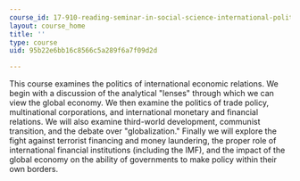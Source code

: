 ```yaml
---
course_id: 17-910-reading-seminar-in-social-science-international-political-economy-fall-2006
layout: course_home
title: ''
type: course
uid: 95b22e6bb16c8566c5a289f6a7f09d2d

---
```

This course examines the politics of international economic relations. We begin with a discussion of the analytical "lenses" through which we can view the global economy. We then examine the politics of trade policy, multinational corporations, and international monetary and financial relations. We will also examine third-world development, communist transition, and the debate over "globalization." Finally we will explore the fight against terrorist financing and money laundering, the proper role of international financial institutions (including the IMF), and the impact of the global economy on the ability of governments to make policy within their own borders.

